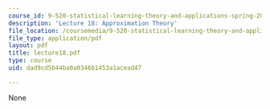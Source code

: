 ```yaml
---
course_id: 9-520-statistical-learning-theory-and-applications-spring-2003
description: 'Lecture 18: Approximation Theory'
file_location: /coursemedia/9-520-statistical-learning-theory-and-applications-spring-2003/dad9cd5b44ba0a0346b1453a1acead47_lecture18.pdf
file_type: application/pdf
layout: pdf
title: lecture18.pdf
type: course
uid: dad9cd5b44ba0a0346b1453a1acead47

---
```

None